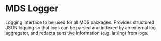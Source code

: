 # MDS Logger

Logging interface to be used for all MDS packages. Provides structured JSON logging so that logs can be parsed and indexed by an external log aggregator, and redacts sensitive information (e.g. lat/lng) from logs.
